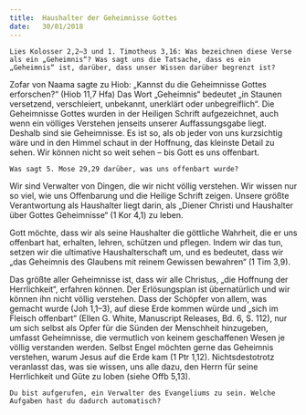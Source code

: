 ```yaml
---
title:  Haushalter der Geheimnisse Gottes
date:   30/01/2018
---
```


`Lies Kolosser 2,2–3 und 1. Timotheus 3,16: Was bezeichnen diese Verse als ein „Geheimnis“? Was sagt uns die Tatsache, dass es ein „Geheimnis“ ist, darüber, dass unser Wissen darüber begrenzt ist?` 

Zofar von Naama sagte zu Hiob: „Kannst du die Geheimnisse Gottes erforschen?“ (Hiob 11,7 Hfa) Das Wort „Geheimnis“ bedeutet „in Staunen versetzend, verschleiert, unbekannt, unerklärt oder unbegreiflich“. Die Geheimnisse Gottes wurden in der Heiligen Schrift aufgezeichnet, auch wenn ein völliges Verstehen jenseits unserer Auffassungsgabe liegt. Deshalb sind sie Geheimnisse. Es ist so, als ob jeder von uns kurzsichtig wäre und in den Himmel schaut in der Hoffnung, das kleinste Detail zu sehen. Wir können nicht so weit sehen – bis Gott es uns offenbart. 

`Was sagt 5. Mose 29,29 darüber, was uns offenbart wurde?` 

Wir sind Verwalter von Dingen, die wir nicht völlig verstehen. Wir wissen nur so viel, wie uns Offenbarung und die Heilige Schrift zeigen. Unsere größte Verantwortung als Haushalter liegt darin, als „Diener Christi und Haushalter über Gottes Geheimnisse“ (1 Kor 4,1) zu leben. 

Gott möchte, dass wir als seine Haushalter die göttliche Wahrheit, die er uns offenbart hat, erhalten, lehren, schützen und pflegen. Indem wir das tun, setzen wir die ultimative Haushalterschaft um, und es bedeutet, dass wir „das Geheimnis des Glaubens mit reinem Gewissen bewahren“ (1 Tim 3,9). 

Das größte aller Geheimnisse ist, dass wir alle Christus, „die Hoffnung der Herrlichkeit“, erfahren können. Der Erlösungsplan ist übernatürlich und wir können ihn nicht völlig verstehen. Dass der Schöpfer von allem, was gemacht wurde (Joh 1,1–3), auf diese Erde kommen würde und „sich im Fleisch offenbart“ (Ellen G. White, Manuscript Releases, Bd. 6, S. 112), nur um sich selbst als Opfer für die Sünden der Menschheit hinzugeben, umfasst Geheimnisse, die vermutlich von keinem geschaffenen Wesen je völlig verstanden werden. Selbst Engel möchten gerne das Geheimnis verstehen, warum Jesus auf die Erde kam (1 Ptr 1,12). Nichtsdestotrotz veranlasst das, was sie wissen, uns alle dazu, den Herrn für seine Herrlichkeit und Güte zu loben (siehe Offb 5,13). 

`Du bist aufgerufen, ein Verwalter des Evangeliums zu sein. Welche Aufgaben hast du dadurch automatisch?`
